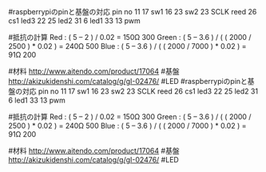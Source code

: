 #raspberrypiのpinと基盤の対応
pin     no
11      17  sw1
16      23  sw2
23    SCLK  reed
26      cs1 led3
22      25  led2
31      6   led1
33      13  pwm

#抵抗の計算
Red : ( 5 – 2 ) / 0.02 = 150Ω   300
Green : ( 5 – 3.6 ) / ( ( 2000 / 2500 ) * 0.02 ) = 240Ω 500
Blue : ( 5 – 3.6 ) / ( ( 2000 / 7000 ) * 0.02 ) = 91Ω 200

#材料
http://www.aitendo.com/product/17064 #基盤
http://akizukidenshi.com/catalog/g/gI-02476/ #LED
#raspberrypiのpinと基盤の対応
pin     no
11      17  sw1
16      23  sw2
23    SCLK  reed
26      cs1 led3
22      25  led2
31      6   led1
33      13  pwm

#抵抗の計算
Red : ( 5 – 2 ) / 0.02 = 150Ω   300
Green : ( 5 – 3.6 ) / ( ( 2000 / 2500 ) * 0.02 ) = 240Ω 500
Blue : ( 5 – 3.6 ) / ( ( 2000 / 7000 ) * 0.02 ) = 91Ω 200

#材料
http://www.aitendo.com/product/17064 #基盤
http://akizukidenshi.com/catalog/g/gI-02476/ #LED
